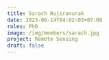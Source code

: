 ```yaml
---
title: Sarach Rujiranurak
date: 2023-06-14T04:02:03+07:00
roles: PhD
image: /img/members/sarach.jpg
project: Remote Sensing
draft: false
---
```


